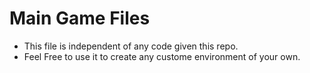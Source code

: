 # Main Game Files
- This file is independent of any code given this repo.
- Feel Free to use it to create any custome environment of your own.

